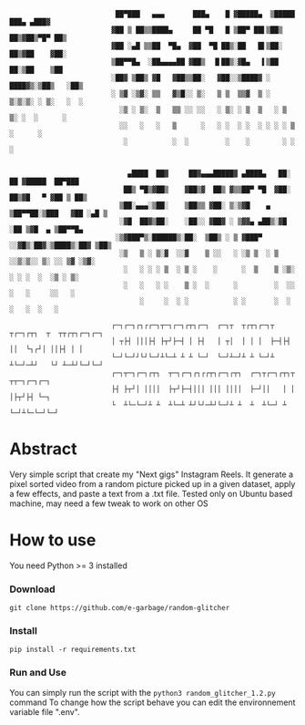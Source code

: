 ``` 
                          ██▀███   ▄▄▄       ███▄    █ ▓█████▄  ▒█████   ███▄ ▄███▓   
                         ▓██ ▒ ██▒▒████▄     ██ ▀█   █ ▒██▀ ██▌▒██▒  ██▒▓██▒▀█▀ ██▒   
                         ▓██ ░▄█ ▒▒██  ▀█▄  ▓██  ▀█ ██▒░██   █▌▒██░  ██▒▓██    ▓██░  
                         ▒██▀▀█▄  ░██▄▄▄▄██ ▓██▒  ▐▌██▒░▓█▄   ▌▒██   ██░▒██    ▒██   
                         ░██▓ ▒██▒ ▓█   ▓██▒▒██░   ▓██░░▒████▓ ░ ████▓▒░▒██▒   ░██▒   
                         ░ ▒▓ ░▒▓░ ▒▒   ▓▒█░░ ▒░   ▒ ▒  ▒▒▓  ▒ ░ ▒░▒░▒░ ░ ▒░   ░  ░   
                           ░▒ ░ ▒░  ▒   ▒▒ ░░ ░░   ░ ▒░ ░ ▒  ▒   ░ ▒ ▒░ ░  ░      ░   
                           ░░   ░   ░   ▒      ░   ░ ░  ░ ░  ░ ░ ░ ░ ▒  ░      ░     
                            ░           ░  ░         ░    ░        ░ ░         ░     
      
    
                             ▄████  ██▓     ██▓▄▄▄█████▓ ▄████▄   ██░ ██ ▓█████  ██▀███  
                            ██▒ ▀█▒▓██▒    ▓██▒▓  ██▒ ▓▒▒██▀ ▀█  ▓██░ ██▒▓█   ▀ ▓██ ▒ ██▒
                           ▒██░▄▄▄░▒██░    ▒██▒▒ ▓██░ ▒░▒▓█    ▄ ▒██▀▀██░▒███   ▓██ ░▄█ ▒
                           ░▓█  ██▓▒██░    ░██░░ ▓██▓ ░ ▒▓▓▄ ▄██▒░▓█ ░██ ▒▓█  ▄ ▒██▀▀█▄  
                          ░▒▓███▀▒░██████▒░██░  ▒██▒ ░ ▒ ▓███▀ ░░▓█▒░██▓░▒████▒░██▓ ▒██▒
                           ░▒   ▒ ░ ▒░▓  ░░▓    ▒ ░░   ░ ░▒ ▒  ░ ▒ ░░▒░▒░░ ▒░ ░░ ▒▓ ░▒▓░
                            ░   ░ ░ ░ ▒  ░ ▒ ░    ░      ░  ▒    ▒ ░▒░ ░ ░ ░  ░  ░▒ ░ ▒░
                            ░   ░   ░ ░    ▒ ░  ░      ░         ░  ░░ ░   ░     ░░   ░ 
                                ░     ░  ░ ░           ░ ░       ░  ░  ░   ░  ░   ░     
    
                         ┌─┐┌─┐┌┐┌┌─┐┬─┐┌─┐┌┬┐┌─┐  ┌─┐┬  ┬┌┬┐┌─┐┬ ┬┌─┐┌┬┐  ┬  ┬┬┌┬┐┌─┐┌─┐
                         │ ┬├┤ │││├┤ ├┬┘├─┤ │ ├┤   │ ┬│  │ │ │  ├─┤├┤  ││  └┐┌┘│ ││├┤ │ │
                         └─┘└─┘┘└┘└─┘┴└─┴ ┴ ┴ └─┘  └─┘┴─┘┴ ┴ └─┘┴ ┴└─┘─┴┘   └┘ ┴─┴┘└─┘└─┘
                         ┌─┐┬─┐┌─┐┌┬┐  ┬─┐┌─┐┌┐┌┌┬┐┌─┐┌┬┐  ┌─┐┬┌─┐┌┬┐┬ ┬┬─┐┌─┐┌─┐
                         ├┤ ├┬┘│ ││││  ├┬┘├─┤│││ │││ ││││  ├─┘││   │ │ │├┬┘├┤ └─┐  
                         └  ┴└─└─┘┴ ┴  ┴└─┴ ┴┘└┘─┴┘└─┘┴ ┴  ┴  ┴└─┘ ┴ └─┘┴└─└─┘└─┘  
```

# Abstract

Very simple script that create my "Next gigs" Instagram Reels. It generate a pixel sorted video from a random picture picked up in a given dataset, apply a few effects, and paste a text from a .txt file.
Tested only on Ubuntu based machine, may need a few tweak to work on other OS

# How to use
You need Python >= 3 installed

### Download

``` 
git clone https://github.com/e-garbage/random-glitcher
```

### Install

```
pip install -r requirements.txt
```

### Run and Use

You can simply run the script with the `python3 random_glitcher_1.2.py` command 
To change how the script behave you can edit the environnement variable file ".env".


